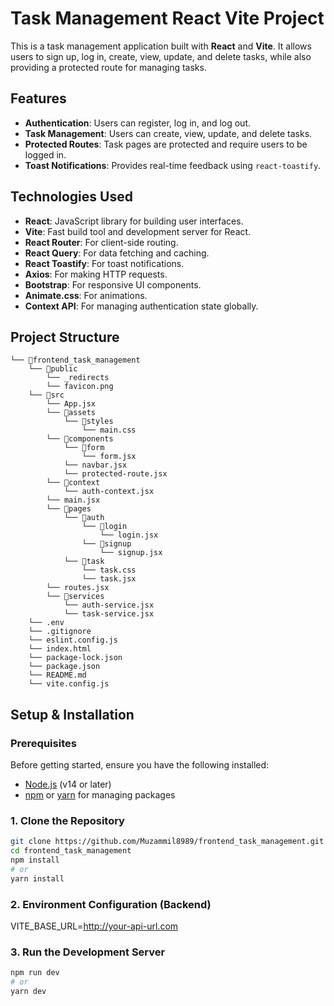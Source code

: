 # Task Management React Vite Project

This is a task management application built with **React** and **Vite**. It allows users to sign up, log in, create, view, update, and delete tasks, while also providing a protected route for managing tasks.

## Features

- **Authentication**: Users can register, log in, and log out.
- **Task Management**: Users can create, view, update, and delete tasks.
- **Protected Routes**: Task pages are protected and require users to be logged in.
- **Toast Notifications**: Provides real-time feedback using `react-toastify`.

## Technologies Used

- **React**: JavaScript library for building user interfaces.
- **Vite**: Fast build tool and development server for React.
- **React Router**: For client-side routing.
- **React Query**: For data fetching and caching.
- **React Toastify**: For toast notifications.
- **Axios**: For making HTTP requests.
- **Bootstrap**: For responsive UI components.
- **Animate.css**: For animations.
- **Context API**: For managing authentication state globally.

## Project Structure
```
└── 📁frontend_task_management
    └── 📁public
        └── _redirects
        └── favicon.png
    └── 📁src
        └── App.jsx
        └── 📁assets
            └── 📁styles
                └── main.css
        └── 📁components
            └── 📁form
                └── form.jsx
            └── navbar.jsx
            └── protected-route.jsx
        └── 📁context
            └── auth-context.jsx
        └── main.jsx
        └── 📁pages
            └── 📁auth
                └── 📁login
                    └── login.jsx
                └── 📁signup
                    └── signup.jsx
            └── 📁task
                └── task.css
                └── task.jsx
        └── routes.jsx
        └── 📁services
            └── auth-service.jsx
            └── task-service.jsx
    └── .env
    └── .gitignore
    └── eslint.config.js
    └── index.html
    └── package-lock.json
    └── package.json
    └── README.md
    └── vite.config.js
```

## Setup & Installation

### Prerequisites

Before getting started, ensure you have the following installed:

- [Node.js](https://nodejs.org/) (v14 or later)
- [npm](https://npmjs.com/) or [yarn](https://yarnpkg.com/) for managing packages

### 1. Clone the Repository

```bash
git clone https://github.com/Muzammil8989/frontend_task_management.git
cd frontend_task_management
npm install
# or
yarn install
```

### 2.  Environment Configuration (Backend)
VITE_BASE_URL=http://your-api-url.com

### 3.  Run the Development Server

```bash
npm run dev
# or
yarn dev
```


